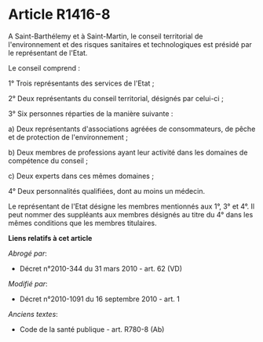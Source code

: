 # Article R1416-8

A Saint-Barthélemy et à Saint-Martin, le conseil territorial de l'environnement et des risques sanitaires et technologiques
est présidé par le représentant de l'Etat. 

Le conseil comprend : 

1° Trois représentants des services de l'Etat ; 

2° Deux représentants du conseil territorial, désignés par celui-ci ; 

3° Six personnes réparties de la manière suivante : 

a) Deux représentants d'associations agréées de consommateurs, de pêche et de protection de l'environnement ; 

b) Deux membres de professions ayant leur activité dans les domaines de compétence du conseil ; 

c) Deux experts dans ces mêmes domaines ; 

4° Deux personnalités qualifiées, dont au moins un médecin. 

Le représentant de l'Etat désigne les membres mentionnés aux 1°, 3° et 4°. Il peut nommer des suppléants aux membres désignés
au titre du 4° dans les mêmes conditions que les membres titulaires.

**Liens relatifs à cet article**

_Abrogé par_:

  - Décret n°2010-344 du 31 mars 2010 - art. 62 (VD)

_Modifié par_:

  - Décret n°2010-1091 du 16 septembre 2010 - art. 1

_Anciens textes_:

  - Code de la santé publique - art. R780-8 (Ab)
